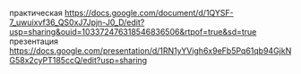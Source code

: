 практическая https://docs.google.com/document/d/1QYSF-7_uwuixvf36_QS0xJ7Jpjn-J0_D/edit?usp=sharing&ouid=103372476318546836506&rtpof=true&sd=true
презентация https://docs.google.com/presentation/d/1RN1yYVigh6x9eFb5Pq61qb94GjkNG58x2cyPT185ccQ/edit?usp=sharing
